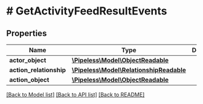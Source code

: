 # # GetActivityFeedResultEvents

## Properties

Name | Type | Description | Notes
------------ | ------------- | ------------- | -------------
**actor_object** | [**\Pipeless\Model\ObjectReadable**](ObjectReadable.md) |  | 
**action_relationship** | [**\Pipeless\Model\RelationshipReadable**](RelationshipReadable.md) |  | 
**action_object** | [**\Pipeless\Model\ObjectReadable**](ObjectReadable.md) |  | 

[[Back to Model list]](../../README.md#documentation-for-models) [[Back to API list]](../../README.md#documentation-for-api-endpoints) [[Back to README]](../../README.md)


